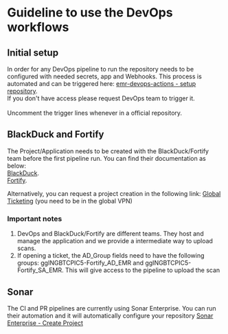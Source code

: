 # Guideline to use the DevOps workflows

## Initial setup
In order for any DevOps pipeline to run the repository needs to be configured with needed secrets, app and Webhooks. This process is automated and can be triggered here: [emr-devops-actions - setup repository](https://github.com/philips-internal/emr-devops-actions/actions/workflows/00_setup_repository.yml). <br>
If you don't have access please request DevOps team to trigger it. <br>
<br>
Uncomment the trigger lines whenever in a official repository.

## BlackDuck and Fortify
The Project/Application needs to be created with the BlackDuck/Fortify team before the first pipeline run. You can find their documentation as below: <br>
[BlackDuck](https://portal.internal.philips/docs/default/component/blackduck/#getting-started). <br>
[Fortify](https://portal.internal.philips/docs/default/component/fortify/#getting-started). <br>

Alternatively, you can request a project creation in the following link: [Global Ticketing](https://globalticketing.ta.philips.com/Home.aspx?view=PSSO) (you need to be in the global VPN)
### Important notes
1. DevOps and BlackDuck/Fortify are different teams. They host and manage the application and we provide a intermediate way to upload scans.
2. If opening a ticket, the AD_Group fields need to have the following groups: ggINGBTCPIC5-Fortify_AD_EMR and ggINGBTCPIC5-Fortify_SA_EMR. This will give access to the pipeline to upload the scan

## Sonar
The CI and PR pipelines are currently using Sonar Enterprise. You can run their automation and it will automatically configure your repository [Sonar Enterprise - Create Project](https://portal.internal.philips/create/templates/default/sonarqube-enterprise-create-project)